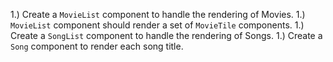 1.) Create a `MovieList` component to handle the rendering of Movies.
1.) `MovieList` component should render a set of `MovieTile` components.
1.) Create a `SongList` component to handle the rendering of Songs.
1.) Create a `Song` component to render each song title.